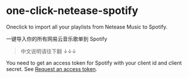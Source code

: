 # one-click-netease-spotify

Oneclick to import all your playlists from Netease Music to Spotify.

一键导入你的所有网易云音乐歌单到 Spotify

> 中文说明请往下翻 ↓↓↓

You need to get an access token for Spotify with your client id and client secret. See [Request an access token](https://developer.spotify.com/documentation/web-api/tutorials/getting-started#request-an-access-token).
